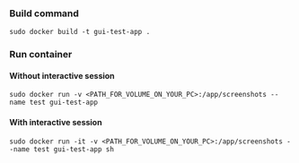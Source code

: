 ### Build command
```
sudo docker build -t gui-test-app .
```

### Run container
#### Without interactive session
```
sudo docker run -v <PATH_FOR_VOLUME_ON_YOUR_PC>:/app/screenshots --name test gui-test-app
```
#### With interactive session
```
sudo docker run -it -v <PATH_FOR_VOLUME_ON_YOUR_PC>:/app/screenshots --name test gui-test-app sh
```